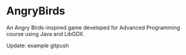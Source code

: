 # AngryBirds
An Angry Birds-inspired game developed for Advanced Programming course using Java and LibGDX. 

Update: example gitpush
